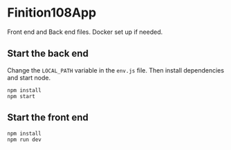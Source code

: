 # Finition108App

Front end and Back end files. 
Docker set up if needed.

## Start the back end

Change the `LOCAL_PATH` variable in the `env.js` file. Then install dependencies and start node.
```
npm install
npm start
```

## Start the front end
```
npm install
npm run dev
```
